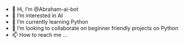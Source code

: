 - 👋 Hi, I’m @Abraham-ai-bot
- 👀 I’m interested in AI
- 🌱 I’m currently learning Python
- 💞️ I’m looking to collaborate on beginner friendly projects on Python
- 📫 How to reach me ...

<!---
Abraham-ai-bot/Abraham-ai-bot is a ✨ special ✨ repository because its `README.md` (this file) appears on your GitHub profile.
You can click the Preview link to take a look at your changes.
--->
